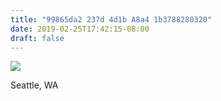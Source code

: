 ```yaml
---
title: "99865da2 237d 4d1b A8a4 1b3788280320"
date: 2019-02-25T17:42:15-08:00
draft: false
---
```


![](https://d17enza3bfujl8.cloudfront.net/DSCF3091_01.jpg)

Seattle, WA
